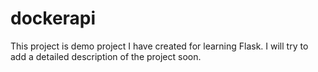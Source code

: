 # dockerapi
This project is demo project I have created for learning Flask. I will try to add a detailed description of the project soon.
